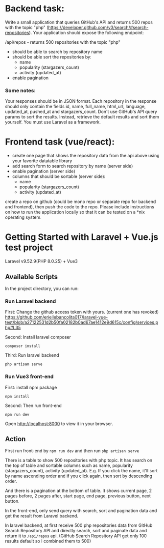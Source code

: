 # Backend task:
Write a small application that queries GitHub's API and returns 500 repos with the topic "php" (https://developer.github.com/v3/search/#search-repositories). Your application should expose the following endpoint:

/api/repos - returns 500 repositories with the topic "php"
- should be able to search by repository name
- should be able sort the repositories by:
    - name
    - popularity (stargazers_count)
    - activity (updated_at)
- enable pagination

### Some notes:
Your responses should be in JSON format. Each repository in the response should only contain the fields id, name, full_name, html_url, language, updated_at, pushed_at and stargazers_count.
Don't use GitHub's API query params to sort the results. Instead, retrieve the default results and sort them yourself.
You must use Laravel as a framework.


# Frontend task (vue/react):
- create one page that shows the repository data from the api above using your favorite datatable library
- add search form to search repository by name (server side)
- enable pagination (server side)
- columns that should be sortable (server side):
    - name
    - popularity (stargazers_count)
    - activity (updated_at)

create a repo on github (could be mono repo or separate repo for backend and frontend), then push the code to the repo.
Please include instructions on how to run the application locally so that it can be tested on a *nix operating system.

# Getting Started with Laravel + Vue.js test project

Laravel v9.52.9(PHP 8.0.25) + Vue3 

## Available Scripts

In the project directory, you can run:

### Run Laravel backend

First: Change the github access token with yours. (current one has revoked)
https://github.com/eriellebancolita017/laravel-vue-test/blob/a27122531d2b50fa02182b0ad67ae1412e9d615c/config/services.php#L35

Second: Install laravel composer
```
composer install
```
Third: Run laravel backend

```
php artisan serve
```


### Run Vue3 front-end

First: install npm package

```
npm install
```

Second: Then run front-end

```
npm run dev
```

Open [http://localhost:8000](http://localhost:8000) to view it in your browser.

## Action

First run front-end by `npm run dev` and then run `php artisan serve`

There is a table to show 500 repositories with php topic. 
It has search on the top of table and sortable columns such as name, popularity (stargazers_count), activity (updated_at).
E.g. If you click the name, it'll sort by name ascending order and if you click again, then sort by descending order.

And there is a pagination at the bottom of table. It shows current page, 2 pages before, 2 pages after, start page, end page, previous button, next button. 

In the front-end, only send query with search, sort and pagination data and get the result from Laravel backend.

In laravel backend, at first receive 500 php repositories data from GitHub Search Repository API and directly search, sort and paginate data and return it to `/api/repos` api. (GitHub Search Repository API get only 100 results default so I combined them to 500)



